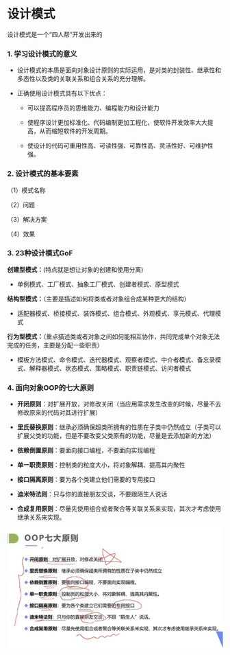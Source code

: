 # 设计模式

设计模式是一个“四人帮”开发出来的

### 1. 学习设计模式的意义

- 设计模式的本质是面向对象设计原则的实际运用，是对类的封装性、继承性和多态性以及类的关联关系和组合关系的充分理解。

- 正确使用设计模式具有以下优点：
  
  - 可以提高程序员的思维能力、编程能力和设计能力
  
  - 使程序设计更加标准化、代码编制更加工程化，使软件开发效率大大提高，从而缩短软件的开发周期。
  
  - 使设计的代码可重用性高、可读性强、可靠性高、灵活性好、可维护性强。 

### 2. 设计模式的基本要素

（1）模式名称

（2）问题

（3）解决方案

（4）效果

### 3. 23种设计模式GoF

**创建型模式：**(特点就是想让对象的创建和使用分离)

- 单例模式、工厂模式、抽象工厂模式、创建者模式、原型模式

**结构型模式：**（主要是描述如何将类或者对象组合成某种更大的结构）

- 适配器模式、桥接模式、装饰模式、组合模式、外观模式、享元模式、代理模式

**行为型模式：**（重点描述类或者对象之间如何能相互协作，共同完成单个对象无法完成的任务，主要是分配一些职责）

- 模板方法模式、命令模式、迭代器模式、观察者模式、中介者模式、备忘录模式、解释器模式、状态模式、策略模式、职责链模式、访问者模式

### 4. 面向对象OOP的七大原则

- **开闭原则**：对扩展开放，对修改关闭（当应用需求发生改变的时候，尽量不去修改原来的代码对其进行扩展）

- **里氏替换原则**：继承必须确保超类所拥有的性质在子类中仍然成立（子类可以扩展父类的功能，但是不要改变父类原有的功能，尽量是去添加新的方法）

- **依赖倒置原则**：要面向接口编程，不要面向实现编程

- **单一职责原则**：控制类的粒度大小，将对象解耦、提高其内聚性

- **接口隔离原则**：要为各个类建立他们需要的专用接口

- **迪米特法则**：只与你的直接朋友交谈，不要跟陌生人说话

- **合成复用原则**：尽量先使用组合或者聚合等关联关系来实现，其次才考虑使用继承关系来实现。

![](assets/2022-06-29-17-12-10-image.png)
